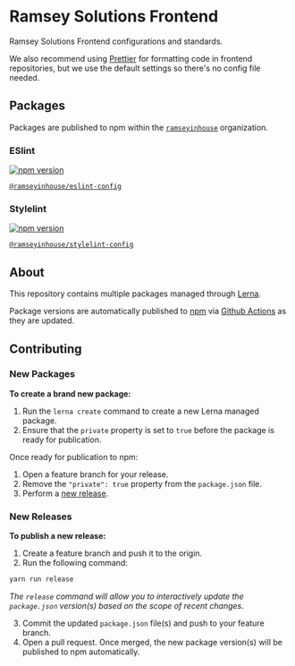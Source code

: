 # Ramsey Solutions Frontend

Ramsey Solutions Frontend configurations and standards.

We also recommend using [Prettier](https://prettier.io/) for formatting code in frontend repositories, but we use the default settings so there's no config file needed.

## Packages

Packages are published to npm within the [`ramseyinhouse`](https://www.npmjs.com/org/ramseyinhouse) organization.

### ESlint

[![npm version](https://badge.fury.io/js/%40ramseyinhouse%2Feslint-config.svg)](https://badge.fury.io/js/%40ramseyinhouse%2Feslint-config)

[`@ramseyinhouse/eslint-config`](./packages/eslint-config/README.md)

### Stylelint

[![npm version](https://badge.fury.io/js/%40ramseyinhouse%2Fstylelint-config.svg)](https://badge.fury.io/js/%40ramseyinhouse%2Fstylelint-config)

[`@ramseyinhouse/stylelint-config`](./packages/stylelint-config/README.md)

## About

This repository contains multiple packages managed through [Lerna](https://lerna.js.org/).

Package versions are automatically published to [npm](https://www.npmjs.com/org/ramseyinhouse) via [Github Actions](./.github/workflows/main.yml) as they are updated.

## Contributing

### New Packages

**To create a brand new package:**

1. Run the `lerna create` command to create a new Lerna managed package.
2. Ensure that the `private` property is set to `true` before the package is ready for publication.

Once ready for publication to npm:

1. Open a feature branch for your release.
2. Remove the `"private": true` property from the `package.json` file.
3. Perform a [new release](#new-release).

### New Releases

**To publish a new release:**

1. Create a feature branch and push it to the origin.
2. Run the following command:

```bash
yarn run release
```

_The `release` command will allow you to interactively update the `package.json` version(s) based on the scope of recent changes._

3. Commit the updated `package.json` file(s) and push to your feature branch.
4. Open a pull request. Once merged, the new package version(s) will be published to npm automatically.
